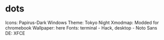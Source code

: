 # dots

Icons: Papirus-Dark
Windows Theme: Tokyo Night
Xmodmap: Modded for chromebook
Wallpaper: here
Fonts: terminal - Hack, desktop - Noto Sans
DE: XFCE
